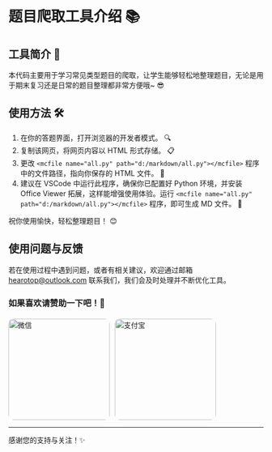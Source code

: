 # 题目爬取工具介绍 📚

## 工具简介 📖

本代码主要用于学习常见类型题目的爬取，让学生能够轻松地整理题目，无论是用于期末复习还是日常的题目整理都非常方便哦~ 😎

## 使用方法 🛠️

1. 在你的答题界面，打开浏览器的开发者模式。 🔍
2. 复制该网页，将网页内容以 HTML 形式存储。 📋
3. 更改 `<mcfile name="all.py" path="d:/markdown/all.py"></mcfile>` 程序中的文件路径，指向你保存的 HTML 文件。 📁
4. 建议在 VSCode 中运行此程序，确保你已配置好 Python 环境，并安装 Office Viewer 拓展，这样能增强使用体验。运行 `<mcfile name="all.py" path="d:/markdown/all.py"></mcfile>` 程序，即可生成 MD 文件。 🚀

祝你使用愉快，轻松整理题目！ 😊

## 使用问题与反馈

若在使用过程中遇到问题，或者有相关建议，欢迎通过邮箱 <hearotop@outlook.com> 联系我们，我们会及时处理并不断优化工具。
### 如果喜欢请赞助一下吧！🫠

<div style="display: flex; gap: 10px; margin-top: 20px;">
    <img src="https://gitee.com/hearotop/note/raw/master/assert/wx.jpg" alt="微信" style="width: 200px; height: 200px; border-radius: 10px;">
    <img src="https://gitee.com/hearotop/note/raw/master/assert/zfb.jpg" alt="支付宝" style="width: 200px; height: 200px; border-radius: 10px;">
</div>

---

感谢您的支持与关注！✨
